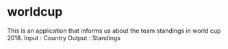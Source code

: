 # worldcup

This is an application that informs us about the team standings in world cup 2018.
Input : Country
Output : Standings
